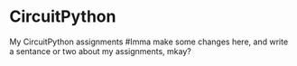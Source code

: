 # CircuitPython
My CircuitPython assignments
 #Imma make some changes here, and write a sentance or two about my assignments, mkay?
